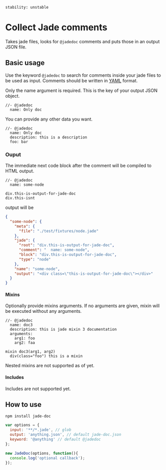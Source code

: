 `stability: unstable`

# Collect Jade comments
Takes jade files, looks for `@jadedoc` comments and puts those in an output JSON file.


## Basic usage
Use the keyword `@jadedoc` to search for comments inside your jade files to be used as input. Comments should be written in [YAML](http://en.wikipedia.org/wiki/YAML) format.

Only the name argument is required. This is the key of your output JSON object.

```jade
//- @jadedoc
  name: Only doc
```

You can provide any other data you want.

```jade
//- @jadedoc
  name: Only doc
  description: this is a description
  foo: bar
```


### Ouput
The immediate next code block after the comment will be compiled to HTML output.

```jade
//- @jadedoc
  name: some-node

div.this-is-output-for-jade-doc
div.this-isnt
```

output will be

```json
{
  "some-node": {
    "meta": {
      "file": "./test/fixtures/node.jade"
    },
    "jade": {
      "root": "div.this-is-output-for-jade-doc",
      "comment": "  name: some-node",
      "block": "div.this-is-output-for-jade-doc",
      "type": "node"
    },
    "name": "some-node",
    "output": "<div class=\"this-is-output-for-jade-doc\"></div>"
  }
}
```


#### Mixins
Optionally provide mixins arguments. If no arguments are given, mixin will be executed without any arguments.

```jade
//- @jadedoc
  name: doc3
  description: this is jade mixin 3 documentation
  arguments: 
    arg1: foo
    arg2: faa

mixin doc3(arg1, arg2)
  div(class="foo") this is a mixin
```

Nested mixins are not supported as of yet.

#### Includes
Includes are not supported yet.



## How to use
`npm install jade-doc`

```js
var options = {
  input: '**/*.jade', // glob
  output: 'anything.json', // default jade-doc.json
  keyword: '@anything' // default @jadedoc
};

new JadeDoc(options, function(){
  console.log('optional callback');
});
```